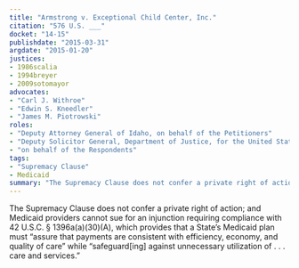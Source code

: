 ```yaml
---
title: "Armstrong v. Exceptional Child Center, Inc."
citation: "576 U.S. ___"
docket: "14-15"
publishdate: "2015-03-31"
argdate: "2015-01-20"
justices:
- 1986scalia
- 1994breyer
- 2009sotomayor
advocates:
- "Carl J. Withroe"
- "Edwin S. Kneedler"
- "James M. Piotrowski"
roles:
- "Deputy Attorney General of Idaho, on behalf of the Petitioners"
- "Deputy Solicitor General, Department of Justice, for the United States, as amicus curiae, supporting the Petitioners"
- "on behalf of the Respondents"
tags:
- "Supremacy Clause"
- Medicaid
summary: "The Supremacy Clause does not confer a private right of action; and Medicaid providers cannot sue for an injunction requiring compliance with 42 U.S.C. § 1396a(a)(30)(A), which provides that a State’s Medicaid plan must “assure that payments are consistent with efficiency, economy, and quality of care” while “safeguard[ing] against unnecessary utilization of . . . care and services.”"
---
```

The Supremacy Clause does not confer a private right of action; and Medicaid providers cannot sue for an injunction requiring compliance with 42 U.S.C. § 1396a(a)(30)(A), which provides that a State’s Medicaid plan must “assure that payments are consistent with efficiency, economy, and quality of care” while “safeguard[ing] against unnecessary utilization of . . . care and services.”

